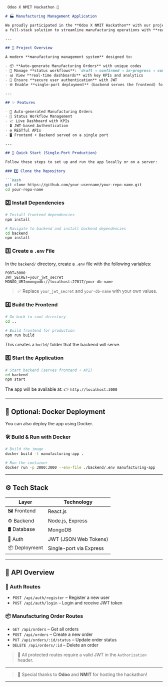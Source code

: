 
````markdown
 Odoo X NMIT Hackathon 🚀

# 🏭 Manufacturing Management Application 

We proudly participated in the **Odoo X NMIT Hackathon** with our project **Manufacturing Management Application** –  
a full-stack solution to streamline manufacturing operations with **real-time KPIs, auto-generated order tracking, and a single-port deployment** for production.

---

## 📌 Project Overview

A modern **manufacturing management system** designed to:

- 📦 **Auto-generate Manufacturing Orders** with unique codes  
- 🔄 Manage **status workflows**: `draft → confirmed → in-progress → completed`  
- 📊 View **real-time dashboards** with key KPIs and analytics  
- 🔐 Ensure **secure user authentication** with JWT  
- 🌐 Enable **single-port deployment** (backend serves the frontend) for seamless hosting

---

## ✨ Features

- 🧾 Auto-generated Manufacturing Orders  
- 🔁 Status Workflow Management  
- 📈 Live Dashboard with KPIs  
- 🔒 JWT-based Authentication  
- ⚙️ RESTful APIs  
- 🖥️ Frontend + Backend served on a single port

---

## 🚀 Quick Start (Single-Port Production)

Follow these steps to set up and run the app locally or on a server:

### 1️⃣ Clone the Repository

```bash
git clone https://github.com/your-username/your-repo-name.git
cd your-repo-name
````

### 2️⃣ Install Dependencies

```bash
# Install frontend dependencies
npm install

# Navigate to backend and install backend dependencies
cd backend
npm install
```

### 3️⃣ Create a `.env` File

In the `backend/` directory, create a `.env` file with the following variables:

```env
PORT=3000
JWT_SECRET=your_jwt_secret
MONGO_URI=mongodb://localhost:27017/your-db-name
```

> ✅ Replace `your_jwt_secret` and `your-db-name` with your own values.

### 4️⃣ Build the Frontend

```bash
# Go back to root directory
cd ..

# Build frontend for production
npm run build
```

This creates a `build/` folder that the backend will serve.

### 5️⃣ Start the Application

```bash
# Start backend (serves frontend + API)
cd backend
npm start
```

The app will be available at:
👉 `http://localhost:3000`

---

## 🐳 Optional: Docker Deployment

You can also deploy the app using Docker.

### 🛠️ Build & Run with Docker

```bash
# Build the image
docker build -t manufacturing-app .

# Run the container
docker run -p 3000:3000 --env-file ./backend/.env manufacturing-app
```

---

## ⚙️ Tech Stack

| Layer         | Technology              |
| ------------- | ----------------------- |
| 🖼️ Frontend  | React.js                |
| ⚙️ Backend    | Node.js, Express        |
| 🛢️ Database  | MongoDB                 |
| 🔐 Auth       | JWT (JSON Web Tokens)   |
| 📦 Deployment | Single-port via Express |

---

## 🔌 API Overview

### 🔐 Auth Routes

* `POST /api/auth/register` – Register a new user
* `POST /api/auth/login` – Login and receive JWT token

### 📦 Manufacturing Order Routes

* `GET /api/orders` – Get all orders
* `POST /api/orders` – Create a new order
* `PUT /api/orders/:id/status` – Update order status
* `DELETE /api/orders/:id` – Delete an order

> 🔐 All protected routes require a valid JWT in the `Authorization` header.

---

> 🙌 Special thanks to **Odoo** and **NMIT** for hosting the hackathon!

---
